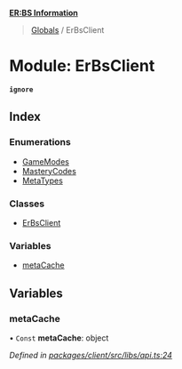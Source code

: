 **[ER:BS Information](../README.md)**

> [Globals](../globals.md) / ErBsClient

# Module: ErBsClient

**`ignore`** 

## Index

### Enumerations

* [GameModes](../enums/erbsclient.gamemodes.md)
* [MasteryCodes](../enums/erbsclient.masterycodes.md)
* [MetaTypes](../enums/erbsclient.metatypes.md)

### Classes

* [ErBsClient](../classes/erbsclient.erbsclient-1.md)

### Variables

* [metaCache](erbsclient.md#metacache)

## Variables

### metaCache

• `Const` **metaCache**: object

*Defined in [packages/client/src/libs/api.ts:24](https://github.com/PaulEndri/eternal-return-project/blob/6cfa1d0/packages/client/src/libs/api.ts#L24)*
